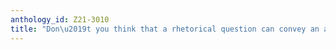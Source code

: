 ```yaml
---
anthology_id: Z21-3010
title: "Don\u2019t you think that a rhetorical question can convey an argument?"
---
```


